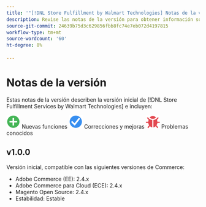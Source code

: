 ```yaml
---
title: '"[!DNL Store Fulfillment by Walmart Technologies] Notas de la versión"'
description: Revise las notas de la versión para obtener información sobre todas las [!DNL Store Fulfillment by Walmart Technologies] versiones.
source-git-commit: 24639b75d3c629856fbb8fc74e7eb072d4197815
workflow-type: tm+mt
source-wordcount: '60'
ht-degree: 8%

---
```


# Notas de la versión

Estas notas de la versión describen la versión inicial de [!DNL Store Fulfillment Services by Walmart Technologies] e incluyen:

![Nuevo](../assets/new.svg) Nuevas funciones
![Se ha corregido un problema](../assets/fix.svg) Correcciones y mejoras
![Problema conocido](../assets/bug.svg) Problemas conocidos

## v1.0.0

Versión inicial, compatible con las siguientes versiones de Commerce:

* Adobe Commerce (EE): 2.4.x
* Adobe Commerce para Cloud (ECE): 2.4.x
* Magento Open Source: 2.4.x
* Estabilidad: Estable

